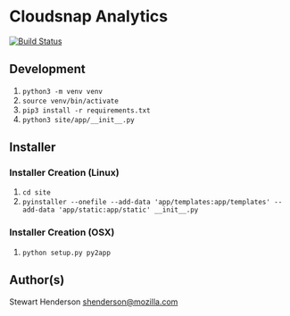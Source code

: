 # Cloudsnap Analytics

[![Build Status](https://travis-ci.com/mozilla-it/cloudsnap-analytics.svg?token=tcy8Sk3pbmSki6yTjsma&branch=master)](https://travis-ci.com/mozilla-it/cloudsnap-analytics)

## Development

1. `python3 -m venv venv`
2. `source venv/bin/activate`
3. `pip3 install -r requirements.txt`
4. `python3 site/app/__init__.py`

## Installer

### Installer Creation (Linux)

1. `cd site`
2. `pyinstaller --onefile --add-data 'app/templates:app/templates' --add-data 'app/static:app/static' __init__.py`

### Installer Creation (OSX)

1. `python setup.py py2app`

## Author(s)

Stewart Henderson <shenderson@mozilla.com>
